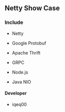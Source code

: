 ##  Netty Show Case

### Include

- Netty

- Google Protobuf
- Apache Thrift
- GRPC
- Node.js
- Java NIO

#### Developer

* iqeq00
